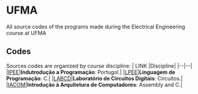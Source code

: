 # UFMA
All source codes of the programs made during the Electrical Engineering course at UFMA

## Codes
Sources codes are organized by course discipline:
| LINK |Discipline|
|--|--|
|[IPEE](https://github.com/edubr029/ufma/tree/main/IPEE/README.md "README.md")|**Indutrodução a Programação**: Portugol.|
|[LPEE](https://github.com/edubr029/ufma/tree/main/LPEE/README.md "README.md")|**Linguagem de Programação**: C.|
|[LABCD](https://github.com/edubr029/ufma/tree/main/LABCD/README.md "README.md")|**Laboratório de Circuitos Digitais**: Circuitos.|
|[IACOM](https://github.com/edubr029/ufma/tree/main/IACOM/README.md "README.md")|**Introdução à Arquitetura de Computadores**: Assembly and C.|
